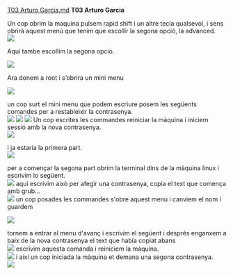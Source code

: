 
[T03 Arturo Garcia.md](https://github.com/user-attachments/files/22974802/T03.Arturo.Garcia.md)
**T03 Arturo Garcia**

Un cop obrim la maquina pulsem rapid shift i un altre tecla qualsevol, i sens obrirà aquest menú que tenim que escollir la segona opció, la advanced.  
<img src="https://github.com/arturgarciaa8/Projecte2/blob/main/tasca03/img/Captura%20de%20pantalla%202025-10-14%20191505.png?raw=true">

Aqui tambe escollim la segona opció. 

<img src="https://github.com/arturgarciaa8/Projecte2/blob/main/tasca03/img/Captura%20de%20pantalla%202025-10-17%20175323.png?raw=true">

Ara donem a root i s’obrira un mini menu

<img src="https://github.com/arturgarciaa8/Projecte2/blob/main/tasca03/img/Captura%20de%20pantalla%202025-10-14%20191614.png?raw=true">

un cop surt el mini menu que podem escriure posem les següents comandes per a restableixir la contrasenya.  
<img src="https://github.com/arturgarciaa8/Projecte2/blob/main/tasca03/img/Captura%20de%20pantalla%202025-10-14%20191834.png?raw=true">
<img src="https://github.com/arturgarciaa8/Projecte2/blob/main/tasca03/img/Captura%20de%20pantalla%202025-10-14%20192051.png?raw=true">
<img src="https://github.com/arturgarciaa8/Projecte2/blob/main/tasca03/img/Captura%20de%20pantalla%202025-10-14%20192131.png?raw=true">
Un cop escrites les commandes reiniciar la màquina i iniciem sessió amb la nova contrasenya.  
<img src="https://github.com/arturgarciaa8/Projecte2/blob/main/tasca02/img/tasca02.png?raw=true">

i ja estaria la primera part.  
<img src="https://github.com/arturgarciaa8/Projecte2/blob/main/tasca02/img/tasca02.png?raw=true">

per a començar la segona part obrim la terminal dins de la màquina linux i escrivim lo següent.  
<img src="https://github.com/arturgarciaa8/Projecte2/blob/main/tasca02/img/tasca02.png?raw=true">
aqui escrivim això per afegir una contrasenya, copia el text que comença amb grub…  
<img src="https://github.com/arturgarciaa8/Projecte2/blob/main/tasca02/img/tasca02.png?raw=true"> 
un cop posades les commandes s'obre aquest menu i canviem el nom i guardem

<img src="https://github.com/arturgarciaa8/Projecte2/blob/main/tasca02/img/tasca02.png?raw=true">

tornem a entrar al menu d'avanç i escrivim el següent i després enganxem a baix de la nova contrasenya el text que había copiat abans  
<img src="https://github.com/arturgarciaa8/Projecte2/blob/main/tasca02/img/tasca02.png?raw=true"> 
escrivim aquesta comanda i reiniciem la màquina.  
<img src="https://github.com/arturgarciaa8/Projecte2/blob/main/tasca02/img/tasca02.png?raw=true">
i així un cop iniciada la màquina et demana una segona contrasenya.  
<img src="https://github.com/arturgarciaa8/Projecte2/blob/main/tasca02/img/tasca02.png?raw=true">

